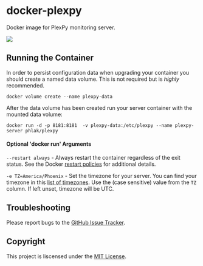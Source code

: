 docker-plexpy
=============

Docker image for PlexPy monitoring server.

[![](https://images.microbadger.com/badges/image/phlak/plexpy.svg)](http://microbadger.com/#/images/phlak/plexpy "Get your own image badge on microbadger.com")

Running the Container
---------------------

In order to persist configuration data when upgrading your container you should create a named data
volume. This is not required but is _highly_ recommended.

    docker volume create --name plexpy-data

After the data volume has been created run your server container with the mounted data volume:

    docker run -d -p 8181:8181  -v plexpy-data:/etc/plexpy --name plexpy-server phlak/plexpy

#### Optional 'docker run' Arguments

`--restart always` - Always restart the container regardless of the exit status. See the Docker
                     [restart policies](https://goo.gl/OI87rA) for additional details.

`-e TZ=America/Phoenix` - Set the timezone for your server. You can find your timezone in this
                          [list of timezones](https://goo.gl/uy1J6q). Use the (case sensitive)
                          value from the `TZ` column. If left unset, timezone will be UTC.

Troubleshooting
---------------

Please report bugs to the [GitHub Issue Tracker](https://github.com/PHLAK/docker-plexpy/issues).

Copyright
---------

This project is liscensed under the [MIT License](https://github.com/PHLAK/docker-plexpy/blob/master/LICENSE).
